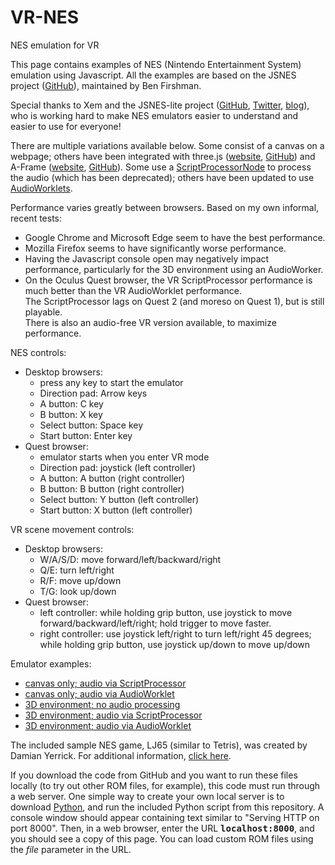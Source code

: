 # VR-NES
NES emulation for VR


This page contains examples of NES (Nintendo Entertainment System) emulation using Javascript. All the examples are based on the JSNES project (<a href="https://github.com/bfirsh/jsnes">GitHub</a>), maintained by Ben Firshman.
</p>

<p>
Special thanks to Xem and the JSNES-lite project (<a href="https://github.com/xem/jsnes-lite">GitHub</a>, <a href="https://twitter.com/MaximeEuziere/status/1316455403274858501">Twitter</a>, <a href="https://xem.github.io/articles/nes.html">blog</a>), who is working hard to make NES emulators easier to understand and easier to use for everyone!
</p>

<p>
There are multiple variations available below. Some consist of a canvas on a webpage; others have been integrated with three.js (<a href="https://threejs.org/">website</a>, <a href="https://github.com/mrdoob/three.js/">GitHub</a>) and A-Frame (<a href="https://aframe.io/">website</a>, <a href="https://github.com/aframevr/aframe">GitHub</a>). Some use a <a href="https://developer.mozilla.org/en-US/docs/Web/API/ScriptProcessorNode">ScriptProcessorNode</a> to process the audio (which has been deprecated); others have been updated to use <a href="https://developer.mozilla.org/en-US/docs/Web/API/AudioWorklet">AudioWorklets</a>. 
</p>

<p>
Performance varies greatly between browsers. Based on my own informal, recent tests:
<ul>
<li> Google Chrome and Microsoft Edge seem to have the best performance.
<li> Mozilla Firefox seems to have significantly worse performance.
<li> Having the Javascript console open may negatively impact performance, particularly for the 3D environment using an AudioWorker.
<li> On the Oculus Quest browser, the VR ScriptProcessor performance is much better than the VR AudioWorklet performance. 
	<br/> The ScriptProcessor lags on Quest 2 (and moreso on Quest 1), but is still playable.
	<br/> There is also an audio-free VR version available, to maximize performance.
</ul>
</p>

NES controls:
<p>
<ul>
	<li>Desktop browsers:
	<ul>
		<li>press any key to start the emulator
		<li>Direction pad: Arrow keys
		<li>A button: C key
		<li>B button: X key
		<li>Select button: Space key
		<li>Start button: Enter key
	</ul>
	<li>Quest browser:
	<ul>
		<li>emulator starts when you enter VR mode
		<li>Direction pad: joystick (left controller)
		<li>A button: A button (right controller)
		<li>B button: B button (right controller)
		<li>Select button: Y button (left controller)
		<li>Start button: X button (left controller)
	</ul>
</ul>
</p>

<p>VR scene movement controls:
<ul>
	<li>Desktop browsers:
	<ul>
		<li>W/A/S/D: move forward/left/backward/right
		<li>Q/E: turn left/right
		<li>R/F: move up/down
		<li>T/G: look up/down 
	</ul>
	<li>Quest browser:
	<ul>
		<li>left controller: while holding grip button, use joystick to move <br/>
			forward/backward/left/right; hold trigger to move faster. <br/>
		<li>right controller: use joystick left/right to turn left/right 45 degrees; <br/>
			while holding grip button, use joystick up/down to move up/down
	</ul>
</ul>
</p>

<p>
Emulator examples:
<ul>
	<li><a href="https://stemkoski.github.io/VR-NES/desktop-original.html?file=LJ65">canvas only; audio via ScriptProcessor</a></li>
	<li><a href="https://stemkoski.github.io/VR-NES/desktop-audioworklet.html?file=LJ65">canvas only; audio via AudioWorklet</a></li>
	<li><a href="https://stemkoski.github.io/VR-NES/vr-mute.html?file=LJ65">3D environment; no audio processing</a></li>
	<li><a href="https://stemkoski.github.io/VR-NES/vr-original.html?file=LJ65">3D environment; audio via ScriptProcessor</a></li>
	<li><a href="https://stemkoski.github.io/VR-NES/vr-audioworklet.html?file=LJ65">3D environment; audio via AudioWorklet</a></li>
</ul>
</p>

<p>
The included sample NES game, LJ65 (similar to Tetris), was created by Damian Yerrick. For additional information, <a href="roms/LJ65-README.txt">click here</a>.
</p>

<p>
If you download the code from GitHub and you want to run these files locally (to try out other ROM files, for example), 
this code must run through a web server. 
One simple way to create your own local server is to download <a href="https://www.python.org/">Python</a>, and run the included Python script from this repository.
A console window should appear containing text similar to "Serving HTTP on port 8000".
Then, in a web browser, enter the URL <b><tt>localhost:8000</tt></b>, and you should see a copy of this page. 
You can load custom ROM files using the <i>file</i> parameter in the URL.
</p>
